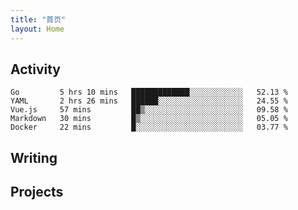```yaml
---
title: "首页"
layout: Home
---
```


## Activity
<!--START_SECTION:waka-->
```text
Go         5 hrs 10 mins   █████████████░░░░░░░░░░░░   52.13 % 
YAML       2 hrs 26 mins   ██████░░░░░░░░░░░░░░░░░░░   24.55 % 
Vue.js     57 mins         ██▒░░░░░░░░░░░░░░░░░░░░░░   09.58 % 
Markdown   30 mins         █▒░░░░░░░░░░░░░░░░░░░░░░░   05.05 % 
Docker     22 mins         █░░░░░░░░░░░░░░░░░░░░░░░░   03.77 % 
```
<!--END_SECTION:waka-->

## Writing
<PindedPosts />

## Projects
<Projects />
